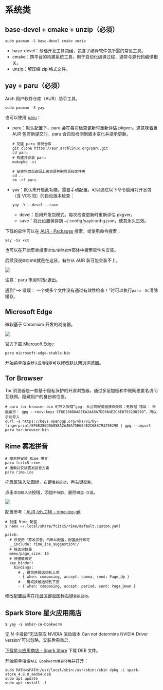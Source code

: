 # 系统类

## base-devel + cmake + unzip（必须）

````shell
sudo pacman -S base-devel cmake unzip
````

- base-devel：基础开发工具包组，包含了编译软件包所需的常见工具。
- cmake：跨平台的构建系统工具，用于自动化编译过程，通常与源代码编译相关。
- unzip：解压缩 zip 格式文件。

## yay + paru（必须）

Arch 用户软件仓库（AUR）助手工具。

```shell
sudo pacman -S yay
```

也可以使用 [paru](https://github.com/Morganamilo/paru)：

- paru：默认配置下，paru 会在每次检查更新时重新评估 pkgver。这意味着当 AUR 包有新提交时，paru 会自动检测到版本变化并提示更新。
  ```shell
  # 克隆 paru 源码仓库
  git clone https://aur.archlinux.org/paru.git
  cd paru
  # 构建并安装 paru
  makepkg -si
  
  # 安装完成后返回上级目录并删除源码文件夹
  cd ..
  rm -rf paru
  ```
- yay：默认未开启此功能，需要手动配置。可以通过以下命令启用对开发包（含 VCS 包）的自动版本检查：
  ```shell
  yay -Y --devel --save
  ```
  - devel：启用开发包模式，每次检查更新时重新评估 pkgver。
  - save：将此设置保存到 ~/.config/yay/config.json，使其永久生效。

下载的软件可以在 [AUR - Packages](https://aur.archlinux.org/packages) 搜索，或使用命令搜索：
```shell
yay -Ss xxx
```

也可以在开始菜单搜索`添加/删除软件`窗体中搜索软件名安装。

后续我说`商店安装`就是在这装，有些从 AUR 装可能会装不上。

![](../assets/20250704220323.png)

注意：paru 审阅时按`q`退出。

遇到“==> 错误： 一个或多个文件没有通过有效性检查！”时可以执行`paru -Sc`清除缓存。

## Microsoft Edge

微软基于 Chromium 开发的浏览器。

![](https://edgestatic.azureedge.net/shared/cms/lrs1c69a1j/section-images/b0ec664721b948bdb4de34621ba1ce25-png-w1920.avif)

[官方下载 Microsoft Edge](https://www.microsoft.com/zh-cn/edge/download)

```shell
paru microsoft-edge-stable-bin
```

开始菜单搜索`默认应用程序`可以修改默认网页浏览器。

## Tor Browser

Tor 浏览器是一款基于隐私保护的开源浏览器，通过多层加密和中继网络匿名访问互联网，隐藏用户的身份和位置。

```shell
# paru tor-browser-bin 时导入报错“gpg: 从公钥服务器接收失败：无数据 错误： 未能运行： gpg --recv-keys EF6E286DDA85EA2A4BA7DE684E2C6E8793298290”，所以手动导入
curl -s https://keys.openpgp.org/vks/v1/by-fingerprint/EF6E286DDA85EA2A4BA7DE684E2C6E8793298290 | gpg --import
paru tor-browser-bin
```

## Rime 雾凇拼音

```shell
# 搜索并安装 Rime 拼音
paru fcitx5-rime
# 搜索并安装雾凇拼音方案
paru rime-ice
```

托盘区输入法图标，右键`重新启动`，再右键`配置`。

点击`添加输入法`按钮，添加`中州韵`，删除`键盘-汉语`。

![](../assets/20250702021910.png)

配置参考：[AUR (zh_CN) - rime-ice-git](https://aur.archlinux.org/packages/rime-ice-git)

```shell
# 创建 Rime 配置
$ nano ~/.local/share/fcitx5/rime/default.custom.yaml

patch:
  # 仅使用「雾凇拼音」的默认配置，配置此行即可
  __include: rime_ice_suggestion:/
  # 候选词数量
  menu/page_size: 10
  # 快捷键绑定
  key_binder:
    bindings:
      # , 键切换候选词到上页
      - { when: composing, accept: comma, send: Page_Up }
      # . 键切换候选词到下页
      - { when: composing, accept: period, send: Page_Down }
```

修改配置后需在托盘区键盘图标右键`重新启动`。

## Spark Store 星火应用商店

```shell
$ yay -S amber-ce-bookworm
```

无 N 卡报错“无法获取 NVIDIA 驱动版本 Can not determine NVIDIA Driver version”可以忽略，安装后需重启。

[下载星火应用商店 - Spark Store](https://www.spark-app.store/download/) 下载 DEB 文件。

开始菜单搜索`ACE Bookworm兼容环境`并打开：
```shell
sudo PATH=$PATH:/usr/local/sbin:/usr/sbin:/sbin dpkg -i spark-store_4.8.0_amd64.deb
sudo apt update
sudo apt install -f
```
